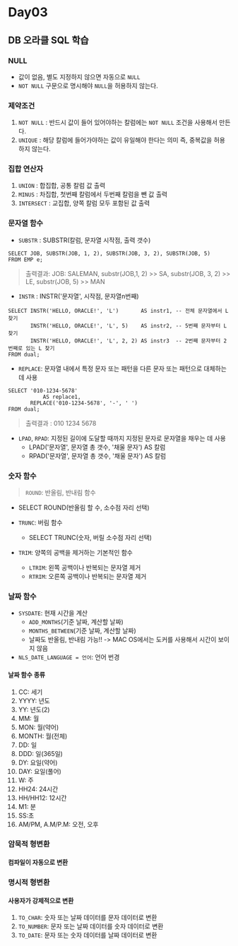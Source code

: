 # Day03

## DB 오라클 SQL 학습

### NULL

- 값이 없음, 별도 지정하지 않으면 자동으로 `NULL`
- `NOT NULL` 구문으로 명시해야 `NULL`을 허용하지 않는다.

### 제약조건

1. `NOT NULL` : 반드시 값이 들어 있어야하는 칼럼에는 `NOT NULL` 조건을 사용해서 만든다.
2. `UNIQUE` : 해당 칼럼에 들어가야하는 값이 유일해야 한다는 의미 즉, 중복값을 허용하지 않는다.

### 집합 연산자

1. `UNION` : 합집합, 공통 칼럼 값 출력
2. `MINUS` : 차집합, 첫번째 칼럼에서 두번째 칼럼을 뺀 값 출력
3. `INTERSECT` : 교집합, 양쪽 칼럼 모두 포함된 값 출력

### 문자열 함수

- `SUBSTR` : SUBSTR(칼럼, 문자열 시작점, 출력 갯수)

```oracle
SELECT JOB, SUBSTR(JOB, 1, 2), SUBSTR(JOB, 3, 2), SUBSTR(JOB, 5)
FROM EMP e;
```

> 출력결과: JOB: SALEMAN, substr(JOB,1, 2) >> SA, substr(JOB, 3, 2) >> LE, substr(JOB, 5) >> MAN

- `INSTR` : INSTR('문자열', 시작점, 문자열n번째)

```oracle
SELECT INSTR('HELLO, ORACLE!', 'L')       AS instr1, -- 전체 문자열에서 L 찾기
       INSTR('HELLO, ORACLE!', 'L', 5)    AS instr2, -- 5번째 문자부터 L 찾기
       INSTR('HELLO, ORACLE!', 'L', 2, 2) AS instr3  -- 2번째 문자부터 2번째로 있는 L 찾기
FROM dual;
```



- `REPLACE`:  문자열 내에서 특정 문자 또는 패턴을 다른 문자 또는 패턴으로 대체하는 데 사용

```oracle
SELECT '010-1234-5678'
           AS replace1,
       REPLACE('010-1234-5678', '-', ' ')
FROM dual;
```

> 출력결과 : 010 1234 5678

- `LPAD`, `RPAD`: 지정된 길이에 도달할 때까지 지정된 문자로 문자열을 채우는 데 사용
    - LPAD('문자열', 문자열 총 갯수, '채울 문자') AS 칼럼
    - RPAD('문자열', 문자열 총 갯수, '채울 문자') AS 칼럼

### 숫자 함수

> `ROUND`: 반올림, 반내림 함수

- SELECT ROUND(반올림 할 수, 소수점 자리 선택)

- `TRUNC`: 버림 함수
    - SELECT TRUNC(숫자, 버릴 소수점 자리 선택)

- `TRIM`: 양쪽의 공백을 제거하는 기본적인 함수
  - `LTRIM`: 왼쪽 공백이나 반복되는 문자열 제거
  - `RTRIM`: 오른쪽 공백이나 반복되는 문자열 제거

### 날짜 함수

- `SYSDATE`: 현재 시간을 계산
    - `ADD_MONTHS`(기준 날짜, 계산할 날짜)
    - `MONTHS_BETWEEN`(기준 날짜, 계산할 날짜)
    - 날짜도 반올림, 반내림 가능!! -> MAC OS에서는 도커를 사용해서 시간이 보이지 않음
- `NLS_DATE_LANGUAGE = 언어`: 언어 번경
#### 날짜 함수 종류
1. CC: 세기
2. YYYY: 년도
3. YY: 년도(2)
4. MM: 월
5. MON: 월(약어)
6. MONTH: 월(전체)
7. DD: 일
8. DDD: 일(365일)
9. DY: 요일(약어)
10. DAY: 요일(풀어)
11. W: 주
12. HH24: 24시간
13. HH/HH12: 12시간
14. M1: 분
15. SS:초
16. AM/PM, A.M/P.M: 오전, 오후 

### 암묵적 형변환
#### 컴파일이 자동으로 변환

### 명시적 형변환
#### 사용자가 강제적으로 변환
1. `TO_CHAR`: 숫자 또는 날짜 데이터를 문자 데이터로 변환
2. `TO_NUMBER`: 문자 또는 날짜 데이터를 숫자 데이터로 변환
3. `TO_DATE`: 문자 또는 숫자 데이터를 날짜 데이터로 변환